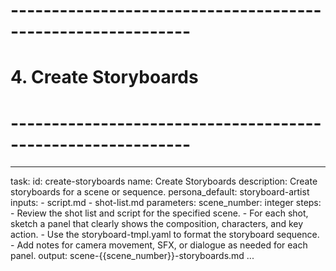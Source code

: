 # ------------------------------------------------------------
# 4. Create Storyboards
# ------------------------------------------------------------

---
task:
  id: create-storyboards
  name: Create Storyboards
  description: Create storyboards for a scene or sequence.
  persona_default: storyboard-artist
  inputs:
    - script.md
    - shot-list.md
  parameters:
    scene_number: integer
  steps:
    - Review the shot list and script for the specified scene.
    - For each shot, sketch a panel that clearly shows the composition, characters, and key action.
    - Use the storyboard-tmpl.yaml to format the storyboard sequence.
    - Add notes for camera movement, SFX, or dialogue as needed for each panel.
  output: scene-{{scene_number}}-storyboards.md
...
